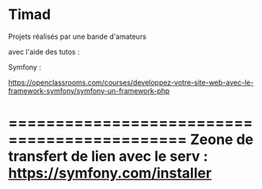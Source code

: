 # Timad

Projets réalisés par une bande d'amateurs

avec l'aide des tutos :

Symfony :

https://openclassrooms.com/courses/developpez-votre-site-web-avec-le-framework-symfony/symfony-un-framework-php


=============================================
Zeone de transfert de lien avec le serv :
https://symfony.com/installer
===========================================
